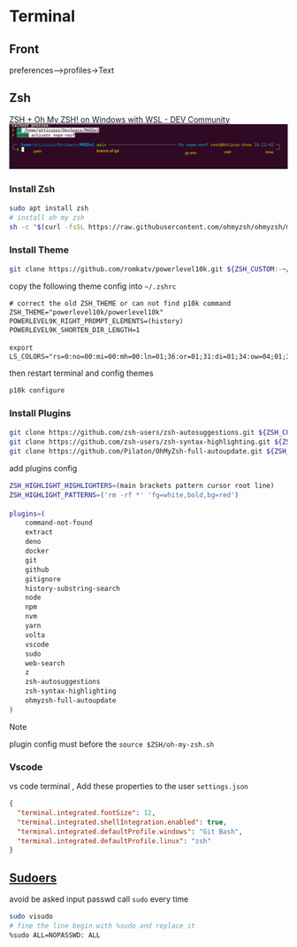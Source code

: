 # Terminal

## Front

preferences-->profiles->Text

## Zsh

[ZSH + Oh My ZSH! on Windows with WSL - DEV Community](https://dev.to/equiman/zsh-on-windows-with-wsl-1jck)
![assets/Pasted_image_20240224182254.png](assets/Pasted_image_20240224182254.png)

### Install Zsh

```bash
sudo apt install zsh
# install oh my zsh
sh -c "$(curl -fsSL https://raw.githubusercontent.com/ohmyzsh/ohmyzsh/master/tools/install.sh)"
```

### Install Theme

```bash
git clone https://github.com/romkatv/powerlevel10k.git ${ZSH_CUSTOM:-~/.oh-my-zsh/custom}/themes/powerlevel10k
```

copy the following theme config into `~/.zshrc`

```text
# correct the old ZSH_THEME or can not find p10k command
ZSH_THEME="powerlevel10k/powerlevel10k"
POWERLEVEL9K_RIGHT_PROMPT_ELEMENTS=(history)
POWERLEVEL9K_SHORTEN_DIR_LENGTH=1

export LS_COLORS="rs=0:no=00:mi=00:mh=00:ln=01;36:or=01;31:di=01;34:ow=04;01;34:st=34:tw=04;34:pi=01;33:so=01;33:do=01;33:bd=01;33:cd=01;33:su=01;35:sg=01;35:ca=01;35:ex=01;32:"
```

then restart terminal and config themes

```bash
p10k configure
```

### Install Plugins

```bash
git clone https://github.com/zsh-users/zsh-autosuggestions.git ${ZSH_CUSTOM:-~/.oh-my-zsh/custom}/plugins/zsh-autosuggestions
git clone https://github.com/zsh-users/zsh-syntax-highlighting.git ${ZSH_CUSTOM:-~/.oh-my-zsh/custom}/plugins/zsh-syntax-highlighting
git clone https://github.com/Pilaton/OhMyZsh-full-autoupdate.git ${ZSH_CUSTOM:-~/.oh-my-zsh/custom}/plugins/ohmyzsh-full-autoupdate
```

add plugins config

```bash
ZSH_HIGHLIGHT_HIGHLIGHTERS=(main brackets pattern cursor root line)
ZSH_HIGHLIGHT_PATTERNS=('rm -rf *' 'fg=white,bold,bg=red')

plugins=(
    command-not-found
    extract
    deno
    docker
    git
    github
    gitignore
    history-substring-search
    node
    npm
    nvm
    yarn
    volta
    vscode
    sudo
    web-search
    z
    zsh-autosuggestions
    zsh-syntax-highlighting
    ohmyzsh-full-autoupdate
)
```

> [!NOTE]
 > plugin config must before the `source $ZSH/oh-my-zsh.sh`

### Vscode

vs code terminal , Add these properties to the user `settings.json`

```json
{
  "terminal.integrated.fontSize": 12,
  "terminal.integrated.shellIntegration.enabled": true,
  "terminal.integrated.defaultProfile.windows": "Git Bash",
  "terminal.integrated.defaultProfile.linux": "zsh"
}
```

## [Sudoers](https://help.ubuntu.com/community/Sudoers)

avoid be asked input passwd call `sudo` every time

```bash
sudo visudo
# fine the line begin with %sudo and replace it
%sudo ALL=NOPASSWD: ALL
```
